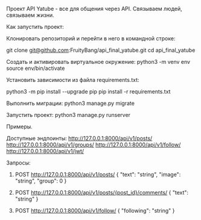 Проект API Yatube - все для общения через API. Связываем людей, связываем жизни.


Как запустить проект:

Клонировать репозиторий и перейти в него в командной строке:

git clone git@github.com:FruityBang/api_final_yatube.git
cd api_final_yatube

Cоздать и активировать виртуальное окружение:
python3 -m venv env
source env/bin/activate

Установить зависимости из файла requirements.txt:

python3 -m pip install --upgrade pip
pip install -r requirements.txt

Выполнить миграции:
python3 manage.py migrate

Запустить проект:
python3 manage.py runserver

Примеры.

Доступные эндпоинты:
http://127.0.0.1:8000/api/v1/posts/
http://127.0.0.1:8000/api/v1/groups/
http://127.0.0.1:8000/api/v1/follow/
http://127.0.0.1:8000/api/v1/jwt/

Запросы:

1. POST http://127.0.0.1:8000/api/v1/posts/
{
"text": "string",
"image": "string",
"group": 0
}

2. POST http://127.0.0.1:8000/api/v1/posts/{post_id}/comments/
{
"text": "string"
}

3. POST http://127.0.0.1:8000/api/v1/follow/
{
"following": "string"
}
